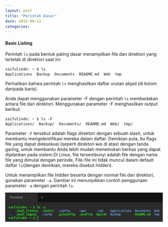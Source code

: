 ```yaml
---
layout: post
title: "Perintah Dasar"
date: 2015-09-11
categories:
---
```


#### Basic Listing
Perintah `ls` pada bentuk paling dasar menampilkan file dan direktori yang terletak di direktori saat ini:

```
saifulindo: ~ $ ls
Applications  Backup  Documents  README.md  Web  tmp
```
Perhatikan bahwa perintah `ls` menghasilkan daftar urutan abjad (di kolom daripada baris). 

Anda dapat menggunakan parameter -F dengan perintah `ls` membedakan antara file dan direktori. Menggunakan parameter -F menghasilkan output berikut:

```
saifulindo: ~ $ ls -F
Applications/  Backup/  Documents/  README.md  Web/  tmp/
```
Parameter `-F` tersebut adalah flags direktori dengan sebuah slash, untuk membantu mengidentifikasi mereka dalam daftar. Demikian pula, itu flags file yang dapat dieksekusi (seperti direktori `Web` di atas) dengan tanda garing, untuk membantu Anda lebih mudah menemukan berkas yang dapat dijalankan pada sistem.Di Linux, file tersembunyi adalah file dengan nama file yang dimulai dengan periode, File-file ini tidak muncul dalam default daftar `ls`(dengan demikian, mereka disebut hidden).

Untuk menampilkan file hidden beserta dengan normal file dan direktori, gunakan parameter `-a`. Gambar ini menunjukkan contoh penggunaan parameter `-a` dengan perintah `ls`.

![ls-a](/resources/img/ls-a.png)